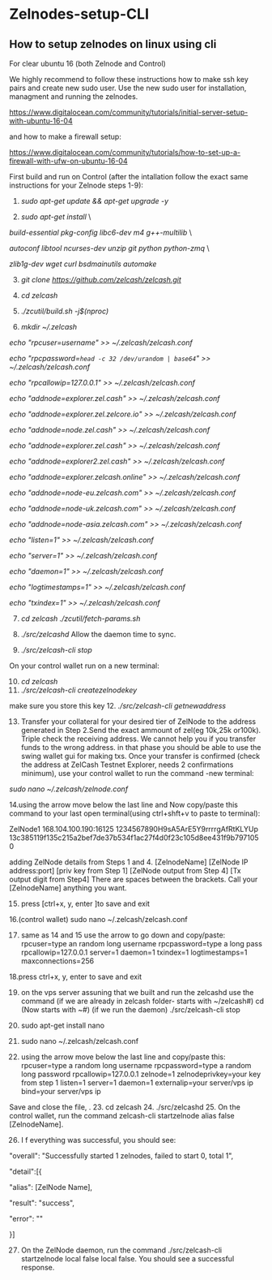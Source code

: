 # Zelnodes-setup-CLI
## How to setup zelnodes on linux using cli
For clear ubuntu 16 (both Zelnode and Control)

We highly recommend to follow these instructions how to make ssh key pairs and create new sudo user.
Use the new sudo user for installation, managment and running the zelnodes.

https://www.digitalocean.com/community/tutorials/initial-server-setup-with-ubuntu-16-04

and how to make a firewall setup:

https://www.digitalocean.com/community/tutorials/how-to-set-up-a-firewall-with-ufw-on-ubuntu-16-04

First build and run on Control (after the intallation follow the exact same instructions for your Zelnode steps 1-9):

1. *sudo apt-get update && apt-get upgrade -y*

2. *sudo apt-get install* \

*build-essential pkg-config libc6-dev m4 g++-multilib* \

*autoconf libtool ncurses-dev unzip git python python-zmq* \

*zlib1g-dev wget curl bsdmainutils automake*
 
3. *git clone https://github.com/zelcash/zelcash.git*

4. *cd zelcash*

5. *./zcutil/build.sh -j$(nproc)*

6. *mkdir ~/.zelcash*

*echo "rpcuser=username" >> ~/.zelcash/zelcash.conf*

*echo "rpcpassword=`head -c 32 /dev/urandom | base64`" >> ~/.zelcash/zelcash.conf*

*echo "rpcallowip=127.0.0.1" >> ~/.zelcash/zelcash.conf*

*echo "addnode=explorer.zel.cash" >> ~/.zelcash/zelcash.conf*

*echo "addnode=explorer.zel.zelcore.io" >> ~/.zelcash/zelcash.conf*

*echo "addnode=node.zel.cash" >> ~/.zelcash/zelcash.conf*

*echo "addnode=explorer.zel.cash" >> ~/.zelcash/zelcash.conf*

*echo "addnode=explorer2.zel.cash" >> ~/.zelcash/zelcash.conf*

*echo "addnode=explorer.zelcash.online" >> ~/.zelcash/zelcash.conf*

*echo "addnode=node-eu.zelcash.com" >> ~/.zelcash/zelcash.conf*

*echo "addnode=node-uk.zelcash.com" >> ~/.zelcash/zelcash.conf*

*echo "addnode=node-asia.zelcash.com" >> ~/.zelcash/zelcash.conf*

*echo "listen=1" >> ~/.zelcash/zelcash.conf*

*echo "server=1" >> ~/.zelcash/zelcash.conf*

*echo "daemon=1" >> ~/.zelcash/zelcash.conf*

*echo "logtimestamps=1" >> ~/.zelcash/zelcash.conf*

*echo "txindex=1" >> ~/.zelcash/zelcash.conf*

7. *cd zelcash*
*./zcutil/fetch-params.sh*

8. *./src/zelcashd*  Allow the daemon time to sync.
9. *./src/zelcash-cli stop*


On your control wallet run on a new terminal:

10. *cd zelcash*
11. *./src/zelcash-cli createzelnodekey*

make sure you store this key
12. *./src/zelcash-cli getnewaddress*

13. Transfer your collateral for your desired tier of ZelNode to the address generated in Step 2.Send the exact ammount of zel(eg 10k,25k or100k). Triple check the receiving address. We cannot help you if you transfer funds to the wrong address.
in that phase you should be able to use the swing wallet gui for making txs.
Once your transfer is confirmed (check the address at ZelCash Testnet Explorer, needs 2 confirmations minimum), use your control wallet to run the command -new terminal:


  *sudo nano ~/.zelcash/zelnode.conf*
 
14.using the arrow move below the last line and Now copy/paste this command to your last open terminal(using ctrl+shft+v to paste to terminal):

ZelNode1 168.104.100.190:16125 1234567890H9sA5ArE5Y9rrrrgAfRtKLYUp 13c385119f135c215a2bef7de37b534f1ac27f4d0f23c105d8ee431f9b797105 0

adding ZelNode details from Steps 1 and 4.
[ZelnodeName] [ZelNode IP address:port] [priv key from Step 1] [ZelNode output from Step 4] [Tx output digit from Step4]
There are spaces between the brackets. Call your [ZelnodeName] anything you want.

15. press [ctrl+x, y, enter ]to save and exit

16.(control wallet) 
sudo nano ~/.zelcash/zelcash.conf

17. same as 14 and 15 use the arrow to go down and copy/paste:
rpcuser=type an random long username
rpcpassword=type a long pass
rpcallowip=127.0.0.1
server=1
daemon=1
txindex=1
logtimestamps=1
maxconnections=256

18.press ctrl+x, y, enter to save and exit

19. on the vps server assuning that we built and run the zelcashd use the command
(if we are already in zelcash folder- starts with ~/zelcash#)
 cd
(Now starts with ~#)
(if we run the daemon)
./src/zelcash-cli stop 

20. sudo apt-get install nano
21. sudo nano ~/.zelcash/zelcash.conf
22. using the arrow move below the last line and copy/paste this:
rpcuser=type a random long username
rpcpassword=type a random long password
rpcallowip=127.0.0.1
zelnode=1
zelnodeprivkey=your key from step 1
listen=1
server=1
daemon=1
externalip=your server/vps ip
bind=your server/vps ip


Save and close the file, .
23. cd zelcash
24. ./src/zelcashd
25. On the control wallet, run the command 
zelcash-cli startzelnode alias false [ZelnodeName].

26.    I f everything was successful, you should see:

"overall": "Successfully started 1 zelnodes, failed to start 0, total 1",

"detail":[{

  "alias": [ZelNode Name],

  "result": "success",

  "error": ""

}]

27. On the ZelNode daemon, run the command ./src/zelcash-cli startzelnode local false local false. You should see a successful response.






